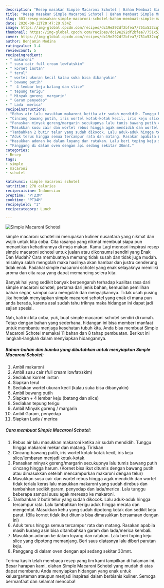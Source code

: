 ```yaml
---
description: "Resep masakan Simple Macaroni Schotel | Bahan Membuat Simple Macaroni Schotel Yang Menggugah Selera"
title: "Resep masakan Simple Macaroni Schotel | Bahan Membuat Simple Macaroni Schotel Yang Menggugah Selera"
slug: 603-resep-masakan-simple-macaroni-schotel-bahan-membuat-simple-macaroni-schotel-yang-menggugah-selera
date: 2020-08-12T20:47:20.934Z
image: https://img-global.cpcdn.com/recipes/dc19e292df2bfea7/751x532cq70/simple-macaroni-schotel-foto-resep-utama.jpg
thumbnail: https://img-global.cpcdn.com/recipes/dc19e292df2bfea7/751x532cq70/simple-macaroni-schotel-foto-resep-utama.jpg
cover: https://img-global.cpcdn.com/recipes/dc19e292df2bfea7/751x532cq70/simple-macaroni-schotel-foto-resep-utama.jpg
author: Benjamin Medina
ratingvalue: 3.4
reviewcount: 5
recipeingredient:
- " makaroni"
- " susu cair full cream lowfatskim"
- " kornet instan"
- " terul"
- " wortel ukuran kecil kalau suka bisa dibanyakin"
- " bawang putih"
- "  4 lembar keju batang dan slice"
- " tepung terigu"
- " Minyak goreng  margarin"
- " Garam penyedap"
- " Lada  merica"
recipeinstructions:
- "Rebus air lalu masukkan makaroni ketika air sudah mendidih. Tunggu hingga makaroni mekar dan matang. Tiriskan"
- "Cincang bawang putih, iris wortel kotak-kotak kecil, iris keju slice/lembaran menjadi kotak-kotak."
- "Panaskan minyak goreng/margarin secukupnya lalu tumis bawang putih cincang hingga harum. (Kornet bisa ikut ditumis dengan bawang putih atau dimasukkan setelah mencampurkan makaroni dengan telur)"
- "Masukkan susu cair dan wortel rebus hingga agak mendidih dan wortel tidak terlalu keras lalu masukkan makaroni yang sudah direbus dan tambahkan sedikit garam, penyedap dan lada/merica. Lalu tunggu beberapa sampai susu agak meresap ke makaroni."
- "Tambahkan 2 butir telur yang sudah dikocok. Lalu aduk-aduk hingga tercampur rata. Lalu tambahkan terigu aduk hingga merata dan mengental. Masukkan kehu yang sudah dipotong kotak dan sedikit keju parut. (Bila kornet tidak ikut ditumis bisa dimasukkan bersamaan dengan ini)"
- "Aduk terus hingga semua tercampur rata dan matang. Rasakan apabila masih kurang asin bisa ditambahkan garam dan lada/merica kembali."
- "Masukkan adonan ke dalam loyang dan ratakan. Lalu beri toping keju slice yang dipotong memanjang. Beri saus diatasnya lalu diberi parutan keju."
- "Panggang di dalam oven dengan api sedang sekitar 30mnt."
categories:
- Resep
tags:
- simple
- macaroni
- schotel

katakunci: simple macaroni schotel 
nutrition: 278 calories
recipecuisine: Indonesian
preptime: "PT23M"
cooktime: "PT34M"
recipeyield: "1"
recipecategory: Lunch

---
```



![Simple Macaroni Schotel](https://img-global.cpcdn.com/recipes/dc19e292df2bfea7/751x532cq70/simple-macaroni-schotel-foto-resep-utama.jpg)


simple macaroni schotel ini merupakan kuliner nusantara yang nikmat dan wajib untuk kita coba. Cita rasanya yang nikmat membuat siapa pun menantikan kehadirannya di meja makan.
Kamu Lagi mencari inspirasi resep simple macaroni schotel untuk jualan atau dikonsumsi sendiri yang Enak Dan Mudah? Cara membuatnya memang tidak susah dan tidak juga mudah. misalnya salah mengolah maka hasilnya akan hambar dan justru cenderung tidak enak. Padahal simple macaroni schotel yang enak selayaknya memiliki aroma dan cita rasa yang dapat memancing selera kita.

Banyak hal yang sedikit banyak berpengaruh terhadap kualitas rasa dari simple macaroni schotel, pertama dari jenis bahan, kemudian pemilihan bahan segar, sampai cara mengolah dan menyajikannya. Tidak usah pusing jika hendak menyiapkan simple macaroni schotel yang enak di mana pun anda berada, karena asal sudah tahu triknya maka hidangan ini dapat jadi sajian spesial.




Nah, kali ini kita coba, yuk, buat simple macaroni schotel sendiri di rumah. Tetap dengan bahan yang sederhana, hidangan ini bisa memberi manfaat untuk membantu menjaga kesehatan tubuh kita. Anda bisa membuat Simple Macaroni Schotel memakai 11 bahan dan 8 tahap pembuatan. Berikut ini langkah-langkah dalam menyiapkan hidangannya.

<!--inarticleads1-->

##### Bahan-bahan dan bumbu yang dibutuhkan untuk menyiapkan Simple Macaroni Schotel:

1. Ambil  makaroni
1. Ambil  susu cair (full cream lowfat/skim)
1. Sediakan  kornet instan
1. Siapkan  terul
1. Sediakan  wortel ukuran kecil (kalau suka bisa dibanyakin)
1. Ambil  bawang putih
1. Siapkan  + 4 lembar keju (batang dan slice)
1. Sediakan  tepung terigu
1. Ambil  Minyak goreng / margarin
1. Ambil  Garam, penyedap
1. Siapkan  Lada / merica




<!--inarticleads2-->

##### Cara membuat Simple Macaroni Schotel:

1. Rebus air lalu masukkan makaroni ketika air sudah mendidih. Tunggu hingga makaroni mekar dan matang. Tiriskan
1. Cincang bawang putih, iris wortel kotak-kotak kecil, iris keju slice/lembaran menjadi kotak-kotak.
1. Panaskan minyak goreng/margarin secukupnya lalu tumis bawang putih cincang hingga harum. (Kornet bisa ikut ditumis dengan bawang putih atau dimasukkan setelah mencampurkan makaroni dengan telur)
1. Masukkan susu cair dan wortel rebus hingga agak mendidih dan wortel tidak terlalu keras lalu masukkan makaroni yang sudah direbus dan tambahkan sedikit garam, penyedap dan lada/merica. Lalu tunggu beberapa sampai susu agak meresap ke makaroni.
1. Tambahkan 2 butir telur yang sudah dikocok. Lalu aduk-aduk hingga tercampur rata. Lalu tambahkan terigu aduk hingga merata dan mengental. Masukkan kehu yang sudah dipotong kotak dan sedikit keju parut. (Bila kornet tidak ikut ditumis bisa dimasukkan bersamaan dengan ini)
1. Aduk terus hingga semua tercampur rata dan matang. Rasakan apabila masih kurang asin bisa ditambahkan garam dan lada/merica kembali.
1. Masukkan adonan ke dalam loyang dan ratakan. Lalu beri toping keju slice yang dipotong memanjang. Beri saus diatasnya lalu diberi parutan keju.
1. Panggang di dalam oven dengan api sedang sekitar 30mnt.




Terima kasih telah membaca resep yang tim kami tampilkan di halaman ini. Besar harapan kami, olahan Simple Macaroni Schotel yang mudah di atas dapat membantu Anda menyiapkan hidangan yang enak untuk keluarga/teman ataupun menjadi inspirasi dalam berbisnis kuliner. Semoga bermanfaat dan selamat mencoba!
